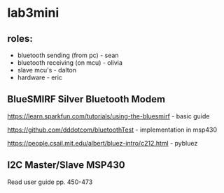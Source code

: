 # lab3mini

## roles:
+ bluetooth sending (from pc) - sean
+ bluetooth receiving (on mcu) - olivia
+ slave mcu's - dalton
+ hardware - eric

## BlueSMIRF Silver Bluetooth Modem

https://learn.sparkfun.com/tutorials/using-the-bluesmirf - basic guide

https://github.com/dddotcom/bluetoothTest - implementation in msp430

https://people.csail.mit.edu/albert/bluez-intro/c212.html - pybluez

## I2C Master/Slave MSP430

Read user guide pp. 450-473
